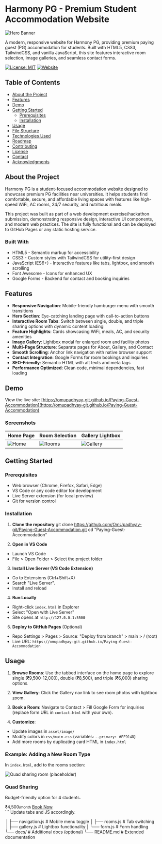 # Harmony PG - Premium Student Accommodation Website

![Hero Banner](asset/image/hero-bg.jpg)

A modern, responsive website for Harmony PG, providing premium paying guest (PG) accommodation for students. Built with HTML5, CSS3, TailwindCSS, and vanilla JavaScript, this site features interactive room selection, image galleries, and seamless contact forms.

[![License: MIT](https://img.shields.io/badge/License-MIT-yellow.svg)](https://opensource.org/licenses/MIT)
[![Website](https://img.shields.io/badge/Website-Live-blue)](https://omupadhyay-git.github.io/Paying-Guest-Accommodation)

## Table of Contents

- [About the Project](#about-the-project)
- [Features](#features)
- [Demo](#demo)
- [Getting Started](#getting-started)
  - [Prerequisites](#prerequisites)
  - [Installation](#installation)
- [Usage](#usage)
- [File Structure](#file-structure)
- [Technologies Used](#technologies-used)
- [Roadmap](#roadmap)
- [Contributing](#contributing)
- [License](#license)
- [Contact](#contact)
- [Acknowledgments](#acknowledgments)

## About the Project

Harmony PG is a student-focused accommodation website designed to showcase premium PG facilities near universities. It helps students find comfortable, secure, and affordable living spaces with features like high-speed WiFi, AC rooms, 24/7 security, and nutritious meals.

This project was built as part of a web development exercise/hackathon submission, demonstrating responsive design, interactive UI components, and modern web practices. The site is fully functional and can be deployed to GitHub Pages or any static hosting service.

### Built With

- HTML5 - Semantic markup for accessibility
- CSS3 - Custom styles with TailwindCSS for utility-first design
- JavaScript (ES6+) - Interactive features like tabs, lightbox, and smooth scrolling
- Font Awesome - Icons for enhanced UX
- Google Forms - Backend for contact and booking inquiries

## Features

- **Responsive Navigation**: Mobile-friendly hamburger menu with smooth transitions
- **Hero Section**: Eye-catching landing page with call-to-action buttons
- **Interactive Room Tabs**: Switch between single, double, and triple sharing options with dynamic content loading
- **Feature Highlights**: Cards showcasing WiFi, meals, AC, and security amenities
- **Image Gallery**: Lightbox modal for enlarged room and facility photos
- **Multi-Page Structure**: Separate pages for About, Gallery, and Contact
- **Smooth Scrolling**: Anchor link navigation with native browser support
- **Contact Integration**: Google Forms for room bookings and inquiries
- **SEO-Friendly**: Semantic HTML with alt texts and meta tags
- **Performance Optimized**: Clean code, minimal dependencies, fast loading

## Demo

View the live site: [https://omupadhyay-git.github.io/Paying-Guest-Accommodation](https://omupadhyay-git.github.io/Paying-Guest-Accommodation)

### Screenshots

| Home Page | Room Selection | Gallery Lightbox |
|-----------|----------------|------------------|
| ![Home](asset/image/single-deluxe.jpg) | ![Rooms](asset/image/double-premium.jpg) | ![Gallery](asset/image/gallery-room1.jpg) |

## Getting Started

### Prerequisites

- Web browser (Chrome, Firefox, Safari, Edge)
- VS Code or any code editor for development
- Live Server extension (for local preview)
- Git for version control

### Installation

1. **Clone the repository**
git clone https://github.com/OmUpadhyay-git/Paying-Guest-Accommodation.git
cd "Paying-Guest-Accommodation"

2. **Open in VS Code**
- Launch VS Code
- File > Open Folder > Select the project folder

3. **Install Live Server (VS Code Extension)**
- Go to Extensions (Ctrl+Shift+X)
- Search "Live Server".
- Install and reload

4. **Run Locally**
- Right-click `index.html` in Explorer
- Select "Open with Live Server"
- Site opens at `http://127.0.0.1:5500`

5. **Deploy to GitHub Pages** (Optional)
- Repo Settings > Pages > Source: "Deploy from branch" > main > / (root)
- Live URL: `https://omupadhyay-git.github.io/Paying-Guest-Accommodation`

## Usage

1. **Browse Rooms**: Use the tabbed interface on the home page to explore single (₹9,500-12,000), double (₹8,500), and triple (₹6,000) sharing options.

2. **View Gallery**: Click the Gallery nav link to see room photos with lightbox zoom.

3. **Book a Room**: Navigate to Contact > Fill Google Form for inquiries (replace form URL in `contact.html` with your own).

4. **Customize**:
- Update images in `asset/image/`
- Modify colors in `css/main.css` (variables: `--primary: #FF914D`)
- Add more rooms by duplicating card HTML in `index.html`

### Example: Adding a New Room Type

In `index.html`, add to the rooms section:
<div id="quad-room" class="hidden"> <div class="grid grid-cols-1 md:grid-cols-2 gap-8"> <div class="bg-white rounded-lg overflow-hidden shadow-lg room-card"> <img src="asset/image/triple-standard.jpg" alt="Quad sharing room (placeholder)" class="w-full h-64 object-cover"> <div class="p-6"> <h3 class="text-xl font-bold mb-2">Quad Sharing</h3> <p class="text-gray-600 mb-4">Budget-friendly option for 4 students.</p> <div class="flex justify-between items-center"> <span class="text-xl font-bold text-primary">₹4,500<small>/month</small></span> <a href="contact.html#book-now" class="bg-primary text-white px-4 py-2 rounded-full">Book Now</a> </div> </div> </div> </div> </div> ```
Update tabs and JS accordingly.

│       ├── navigation.js     # Mobile menu toggle
│       ├── rooms.js          # Tab switching
│       ├── gallery.js        # Lightbox functionality
│       └── form.js           # Form handling
└── docs/                     # Additional docs (optional)
    └── README.md             # Extended documentation
